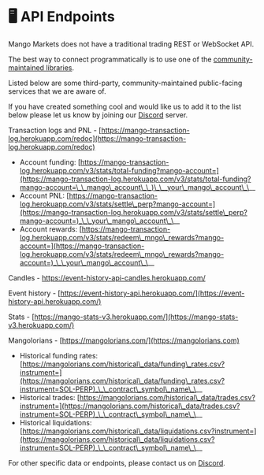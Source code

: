 # 🖥 API Endpoints

Mango Markets does not have a traditional trading REST or WebSocket API.

The best way to connect programmatically is to use one of the [community-maintained libraries](../developer-resources/code-examples.md).

Listed below are some third-party, community-maintained public-facing services that we are aware of.&#x20;

If you have created something cool and would like us to add it to the list below please let us know by joining our [Discord](../discord.md) server.

Transaction logs and PNL - [https://mango-transaction-log.herokuapp.com/redoc](https://mango-transaction-log.herokuapp.com/redoc)

* Account funding: [https://mango-transaction-log.herokuapp.com/v3/stats/total-funding?mango-account=](https://mango-transaction-log.herokuapp.com/v3/stats/total-funding?mango-account=\_\_mango\_account\_\_)\_\__your\_mango\_account\_\__
* Account PNL: [https://mango-transaction-log.herokuapp.com/v3/stats/settle\_perp?mango-account=](https://mango-transaction-log.herokuapp.com/v3/stats/settle\_perp?mango-account=)_\_\_your\_mango\_account\_\__
* Account rewards: [https://mango-transaction-log.herokuapp.com/v3/stats/redeem\_mngo\_rewards?mango-account=](https://mango-transaction-log.herokuapp.com/v3/stats/redeem\_mngo\_rewards?mango-account=)_\_\_your\_mango\_account\_\__

Candles - [https://event-history-api-candles.herokuapp.com/ ](https://event-history-api-candles.herokuapp.com/)

Event history - [https://event-history-api.herokuapp.com/](https://event-history-api.herokuapp.com/)

Stats - [https://mango-stats-v3.herokuapp.com/](https://mango-stats-v3.herokuapp.com/)

Mangolorians - [https://mangolorians.com/](https://mangolorians.com)

* Historical funding rates: [https://mangolorians.com/historical\_data/funding\_rates.csv?instrument=](https://mangolorians.com/historical\_data/funding\_rates.csv?instrument=SOL-PERP)_\_\_contract\_symbol\_name\_\__
* Historical trades: [https://mangolorians.com/historical\_data/trades.csv?instrument=](https://mangolorians.com/historical\_data/trades.csv?instrument=SOL-PERP)_\_\_contract\_symbol\_name\_\__
* Historical liquidations: [https://mangolorians.com/historical\_data/liquidations.csv?instrument=](https://mangolorians.com/historical\_data/liquidations.csv?instrument=SOL-PERP)_\_\_contract\_symbol\_name\_\__

For other specific data or endpoints, please contact us on [Discord](../discord.md).
